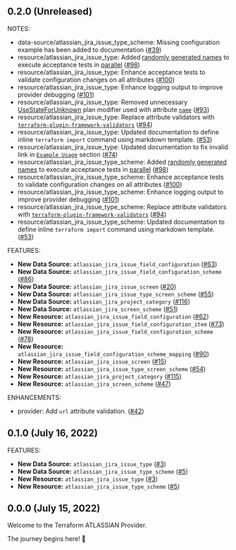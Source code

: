 ## 0.2.0 (Unreleased)

NOTES:

* data-source/atlassian_jira_issue_type_scheme: Missing configuration example has been added to documentation ([#39](https://github.com/openscientia/terraform-provider-atlassian/issues/39))
* resource/atlassian_jira_issue_type: Added [randomly generated names](https://github.com/hashicorp/terraform-plugin-sdk/blob/main/helper/acctest/random.go) to execute acceptance tests in [parallel](https://pkg.go.dev/github.com/hashicorp/terraform-plugin-sdk/v2@v2.21.0/helper/resource#ParallelTest) ([#98](https://github.com/openscientia/terraform-provider-atlassian/issues/98))
* resource/atlassian_jira_issue_type: Enhance acceptance tests to validate configuration changes on all attributes ([#100](https://github.com/openscientia/terraform-provider-atlassian/issues/100))
* resource/atlassian_jira_issue_type: Enhance logging output to improve provider debugging ([#101](https://github.com/openscientia/terraform-provider-atlassian/issues/101))
* resource/atlassian_jira_issue_type: Removed unnecessary [UseStateForUnknown](https://pkg.go.dev/github.com/hashicorp/terraform-plugin-framework@v0.11.1/resource#UseStateForUnknown) plan modifier used with attribute [`name`](https://registry.terraform.io/providers/openscientia/atlassian/latest/docs/resources/jira_issue_type#name) ([#93](https://github.com/openscientia/terraform-provider-atlassian/issues/93))
* resource/atlassian_jira_issue_type: Replace attribute validators with [`terraform-plugin-framework-validators`](https://github.com/hashicorp/terraform-plugin-framework-validators) ([#94](https://github.com/openscientia/terraform-provider-atlassian/issues/94))
* resource/atlassian_jira_issue_type: Updated documentation to define inline `terraform import` command using markdown template. ([#53](https://github.com/openscientia/terraform-provider-atlassian/issues/53))
* resource/atlassian_jira_issue_type: Updated documentation to fix invalid link in [`Example Usage`](https://registry.terraform.io/providers/openscientia/atlassian/latest/docs/resources/jira_issue_type#example-usage) section ([#74](https://github.com/openscientia/terraform-provider-atlassian/issues/74))
* resource/atlassian_jira_issue_type_scheme: Added [randomly generated names](https://github.com/hashicorp/terraform-plugin-sdk/blob/main/helper/acctest/random.go) to execute acceptance tests in [parallel](https://pkg.go.dev/github.com/hashicorp/terraform-plugin-sdk/v2@v2.21.0/helper/resource#ParallelTest) ([#98](https://github.com/openscientia/terraform-provider-atlassian/issues/98))
* resource/atlassian_jira_issue_type_scheme: Enhance acceptance tests to validate configuration changes on all attributes ([#100](https://github.com/openscientia/terraform-provider-atlassian/issues/100))
* resource/atlassian_jira_issue_type_scheme: Enhance logging output to improve provider debugging ([#101](https://github.com/openscientia/terraform-provider-atlassian/issues/101))
* resource/atlassian_jira_issue_type_scheme: Replace attribute validators with [`terraform-plugin-framework-validators`](https://github.com/hashicorp/terraform-plugin-framework-validators) ([#94](https://github.com/openscientia/terraform-provider-atlassian/issues/94))
* resource/atlassian_jira_issue_type_scheme: Updated documentation to define inline `terraform import` command using markdown template. ([#53](https://github.com/openscientia/terraform-provider-atlassian/issues/53))

FEATURES:

* **New Data Source:** `atlassian_jira_issue_field_configuration` ([#63](https://github.com/openscientia/terraform-provider-atlassian/issues/63))
* **New Data Source:** `atlassian_jira_issue_field_configuration_scheme` ([#86](https://github.com/openscientia/terraform-provider-atlassian/issues/86))
* **New Data Source:** `atlassian_jira_issue_screen` ([#20](https://github.com/openscientia/terraform-provider-atlassian/issues/20))
* **New Data Source:** `atlassian_jira_issue_type_screen_scheme` ([#55](https://github.com/openscientia/terraform-provider-atlassian/issues/55))
* **New Data Source:** `atlassian_jira_project_category` ([#116](https://github.com/openscientia/terraform-provider-atlassian/issues/116))
* **New Data Source:** `atlassian_jira_screen_scheme` ([#51](https://github.com/openscientia/terraform-provider-atlassian/issues/51))
* **New Resource:** `atlassian_jira_issue_field_configuration` ([#62](https://github.com/openscientia/terraform-provider-atlassian/issues/62))
* **New Resource:** `atlassian_jira_issue_field_configuration_item` ([#73](https://github.com/openscientia/terraform-provider-atlassian/issues/73))
* **New Resource:** `atlassian_jira_issue_field_configuration_scheme` ([#78](https://github.com/openscientia/terraform-provider-atlassian/issues/78))
* **New Resource:** `atlassian_jira_issue_field_configuration_scheme_mapping` ([#90](https://github.com/openscientia/terraform-provider-atlassian/issues/90))
* **New Resource:** `atlassian_jira_issue_screen` ([#15](https://github.com/openscientia/terraform-provider-atlassian/issues/15))
* **New Resource:** `atlassian_jira_issue_type_screen_scheme` ([#54](https://github.com/openscientia/terraform-provider-atlassian/issues/54))
* **New Resource:** `atlassian_jira_project_category` ([#115](https://github.com/openscientia/terraform-provider-atlassian/issues/115))
* **New Resource:** `atlassian_jira_screen_scheme` ([#47](https://github.com/openscientia/terraform-provider-atlassian/issues/47))

ENHANCEMENTS:

* provider: Add `url` attribute validation. ([#42](https://github.com/openscientia/terraform-provider-atlassian/issues/42))

## 0.1.0 (July 16, 2022)

FEATURES:

* **New Data Source:** `atlassian_jira_issue_type` ([#3](https://github.com/openscientia/terraform-provider-atlassian/issues/3))
* **New Data Source:** `atlassian_jira_issue_type_scheme` ([#5](https://github.com/openscientia/terraform-provider-atlassian/issues/5))
* **New Resource:** `atlassian_jira_issue_type` ([#3](https://github.com/openscientia/terraform-provider-atlassian/issues/3))
* **New Resource:** `atlassian_jira_issue_type_scheme` ([#5](https://github.com/openscientia/terraform-provider-atlassian/issues/5))

## 0.0.0 (July 15, 2022)

Welcome to the Terraform ATLASSIAN Provider.

The journey begins here! :rocket:
